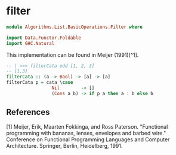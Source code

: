 # filter

```hs
module Algorithms.List.BasicOperations.Filter where

import Data.Functor.Foldable
import GHC.Natural
```

This implementation can be found in Meijer (1991)[^1].

```hs
-- | >>> filterCata odd [1, 2, 3]
-- [1,3]
filterCata :: (a -> Bool) -> [a] -> [a]
filterCata p = cata \case
                 Nil        -> []
                 (Cons a b) -> if p a then a : b else b
```

## References
[1] Meijer, Erik, Maarten Fokkinga, and Ross Paterson. "Functional programming with bananas, lenses, envelopes and barbed wire." Conference on Functional Programming Languages and Computer Architecture. Springer, Berlin, Heidelberg, 1991.
